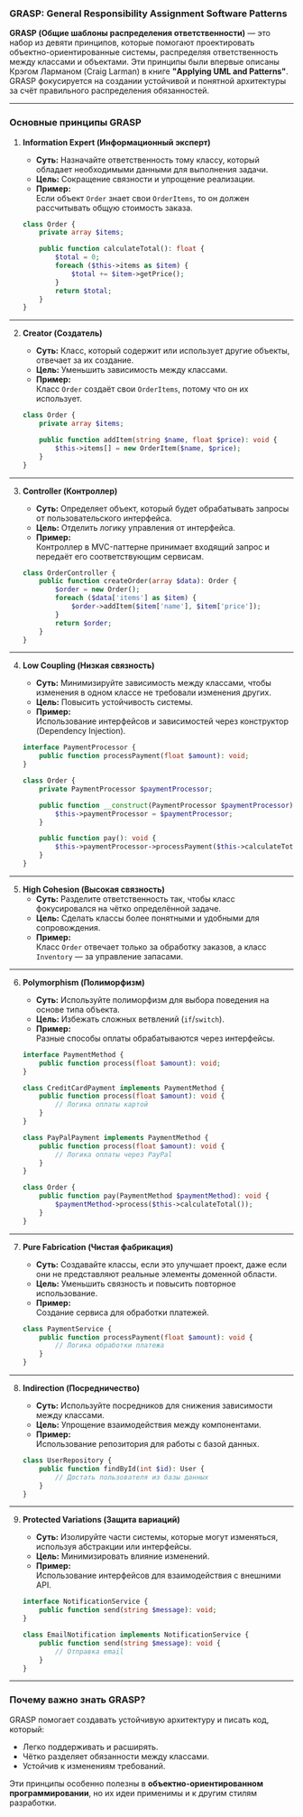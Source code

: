 ### **GRASP: General Responsibility Assignment Software Patterns**

**GRASP (Общие шаблоны распределения ответственности)** — это набор из девяти принципов, которые помогают проектировать объектно-ориентированные системы, распределяя ответственность между классами и объектами. Эти принципы были впервые описаны Крэгом Ларманом (Craig Larman) в книге **"Applying UML and Patterns"**. GRASP фокусируется на создании устойчивой и понятной архитектуры за счёт правильного распределения обязанностей.

---

### **Основные принципы GRASP**

1. **Information Expert (Информационный эксперт)**  
   - **Суть:** Назначайте ответственность тому классу, который обладает необходимыми данными для выполнения задачи.  
   - **Цель:** Сокращение связности и упрощение реализации.  
   - **Пример:**  
     Если объект `Order` знает свои `OrderItems`, то он должен рассчитывать общую стоимость заказа.

   ```php
   class Order {
       private array $items;

       public function calculateTotal(): float {
           $total = 0;
           foreach ($this->items as $item) {
               $total += $item->getPrice();
           }
           return $total;
       }
   }
   ```

---

2. **Creator (Создатель)**  
   - **Суть:** Класс, который содержит или использует другие объекты, отвечает за их создание.  
   - **Цель:** Уменьшить зависимость между классами.  
   - **Пример:**  
     Класс `Order` создаёт свои `OrderItems`, потому что он их использует.

   ```php
   class Order {
       private array $items;

       public function addItem(string $name, float $price): void {
           $this->items[] = new OrderItem($name, $price);
       }
   }
   ```

---

3. **Controller (Контроллер)**  
   - **Суть:** Определяет объект, который будет обрабатывать запросы от пользовательского интерфейса.  
   - **Цель:** Отделить логику управления от интерфейса.  
   - **Пример:**  
     Контроллер в MVC-паттерне принимает входящий запрос и передаёт его соответствующим сервисам.

   ```php
   class OrderController {
       public function createOrder(array $data): Order {
           $order = new Order();
           foreach ($data['items'] as $item) {
               $order->addItem($item['name'], $item['price']);
           }
           return $order;
       }
   }
   ```

---

4. **Low Coupling (Низкая связность)**  
   - **Суть:** Минимизируйте зависимость между классами, чтобы изменения в одном классе не требовали изменения других.  
   - **Цель:** Повысить устойчивость системы.  
   - **Пример:**  
     Использование интерфейсов и зависимостей через конструктор (Dependency Injection).

   ```php
   interface PaymentProcessor {
       public function processPayment(float $amount): void;
   }

   class Order {
       private PaymentProcessor $paymentProcessor;

       public function __construct(PaymentProcessor $paymentProcessor) {
           $this->paymentProcessor = $paymentProcessor;
       }

       public function pay(): void {
           $this->paymentProcessor->processPayment($this->calculateTotal());
       }
   }
   ```

---

5. **High Cohesion (Высокая связность)**  
   - **Суть:** Разделите ответственность так, чтобы класс фокусировался на чётко определённой задаче.  
   - **Цель:** Сделать классы более понятными и удобными для сопровождения.  
   - **Пример:**  
     Класс `Order` отвечает только за обработку заказов, а класс `Inventory` — за управление запасами.

---

6. **Polymorphism (Полиморфизм)**  
   - **Суть:** Используйте полиморфизм для выбора поведения на основе типа объекта.  
   - **Цель:** Избежать сложных ветвлений (`if`/`switch`).  
   - **Пример:**  
     Разные способы оплаты обрабатываются через интерфейсы.

   ```php
   interface PaymentMethod {
       public function process(float $amount): void;
   }

   class CreditCardPayment implements PaymentMethod {
       public function process(float $amount): void {
           // Логика оплаты картой
       }
   }

   class PayPalPayment implements PaymentMethod {
       public function process(float $amount): void {
           // Логика оплаты через PayPal
       }
   }

   class Order {
       public function pay(PaymentMethod $paymentMethod): void {
           $paymentMethod->process($this->calculateTotal());
       }
   }
   ```

---

7. **Pure Fabrication (Чистая фабрикация)**  
   - **Суть:** Создавайте классы, если это улучшает проект, даже если они не представляют реальные элементы доменной области.  
   - **Цель:** Уменьшить связность и повысить повторное использование.  
   - **Пример:**  
     Создание сервиса для обработки платежей.

   ```php
   class PaymentService {
       public function processPayment(float $amount): void {
           // Логика обработки платежа
       }
   }
   ```

---

8. **Indirection (Посредничество)**  
   - **Суть:** Используйте посредников для снижения зависимости между классами.  
   - **Цель:** Упрощение взаимодействия между компонентами.  
   - **Пример:**  
     Использование репозитория для работы с базой данных.

   ```php
   class UserRepository {
       public function findById(int $id): User {
           // Достать пользователя из базы данных
       }
   }
   ```

---

9. **Protected Variations (Защита вариаций)**  
   - **Суть:** Изолируйте части системы, которые могут изменяться, используя абстракции или интерфейсы.  
   - **Цель:** Минимизировать влияние изменений.  
   - **Пример:**  
     Использование интерфейсов для взаимодействия с внешними API.

   ```php
   interface NotificationService {
       public function send(string $message): void;
   }

   class EmailNotification implements NotificationService {
       public function send(string $message): void {
           // Отправка email
       }
   }
   ```

---

### **Почему важно знать GRASP?**

GRASP помогает создавать устойчивую архитектуру и писать код, который:
- Легко поддерживать и расширять.
- Чётко разделяет обязанности между классами.
- Устойчив к изменениям требований.

Эти принципы особенно полезны в **объектно-ориентированном программировании**, но их идеи применимы и к другим стилям разработки.